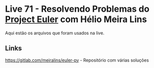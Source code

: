 # Live 71 - Resolvendo Problemas do [Project Euler](https://projecteuler.net) com Hélio Meira Lins

Aqui estão os arquivos que foram usados na live.

## Links
https://gitlab.com/meiralins/euler-py - Repositório com várias soluções
